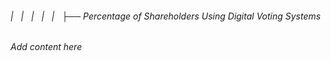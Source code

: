 ###### |   |   |   |   |   ├── Percentage of Shareholders Using Digital Voting Systems

*Add content here*